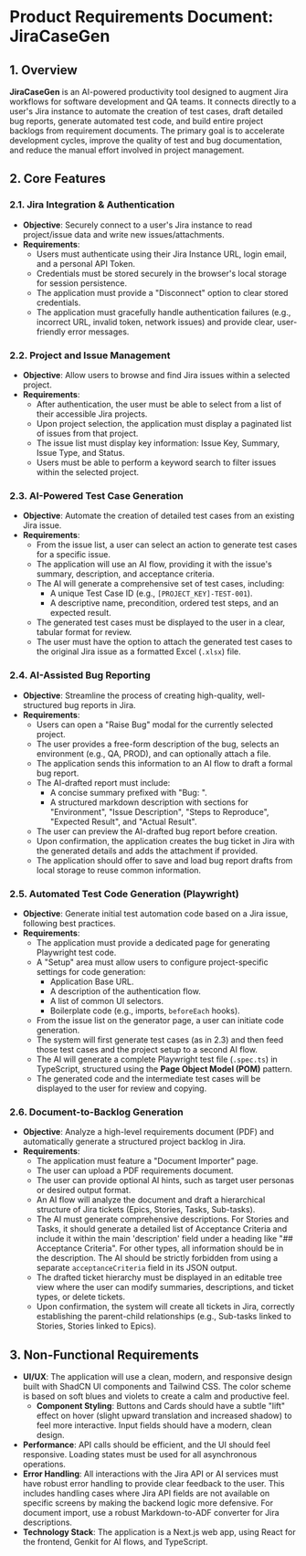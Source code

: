 # Product Requirements Document: JiraCaseGen

## 1. Overview

**JiraCaseGen** is an AI-powered productivity tool designed to augment Jira workflows for software development and QA teams. It connects directly to a user's Jira instance to automate the creation of test cases, draft detailed bug reports, generate automated test code, and build entire project backlogs from requirement documents. The primary goal is to accelerate development cycles, improve the quality of test and bug documentation, and reduce the manual effort involved in project management.

## 2. Core Features

### 2.1. Jira Integration & Authentication
- **Objective**: Securely connect to a user's Jira instance to read project/issue data and write new issues/attachments.
- **Requirements**:
    - Users must authenticate using their Jira Instance URL, login email, and a personal API Token.
    - Credentials must be stored securely in the browser's local storage for session persistence.
    - The application must provide a "Disconnect" option to clear stored credentials.
    - The application must gracefully handle authentication failures (e.g., incorrect URL, invalid token, network issues) and provide clear, user-friendly error messages.

### 2.2. Project and Issue Management
- **Objective**: Allow users to browse and find Jira issues within a selected project.
- **Requirements**:
    - After authentication, the user must be able to select from a list of their accessible Jira projects.
    - Upon project selection, the application must display a paginated list of issues from that project.
    - The issue list must display key information: Issue Key, Summary, Issue Type, and Status.
    - Users must be able to perform a keyword search to filter issues within the selected project.

### 2.3. AI-Powered Test Case Generation
- **Objective**: Automate the creation of detailed test cases from an existing Jira issue.
- **Requirements**:
    - From the issue list, a user can select an action to generate test cases for a specific issue.
    - The application will use an AI flow, providing it with the issue's summary, description, and acceptance criteria.
    - The AI will generate a comprehensive set of test cases, including:
        - A unique Test Case ID (e.g., `[PROJECT_KEY]-TEST-001`).
        - A descriptive name, precondition, ordered test steps, and an expected result.
    - The generated test cases must be displayed to the user in a clear, tabular format for review.
    - The user must have the option to attach the generated test cases to the original Jira issue as a formatted Excel (`.xlsx`) file.

### 2.4. AI-Assisted Bug Reporting
- **Objective**: Streamline the process of creating high-quality, well-structured bug reports in Jira.
- **Requirements**:
    - Users can open a "Raise Bug" modal for the currently selected project.
    - The user provides a free-form description of the bug, selects an environment (e.g., QA, PROD), and can optionally attach a file.
    - The application sends this information to an AI flow to draft a formal bug report.
    - The AI-drafted report must include:
        - A concise summary prefixed with "Bug: ".
        - A structured markdown description with sections for "Environment", "Issue Description", "Steps to Reproduce", "Expected Result", and "Actual Result".
    - The user can preview the AI-drafted bug report before creation.
    - Upon confirmation, the application creates the bug ticket in Jira with the generated details and adds the attachment if provided.
    - The application should offer to save and load bug report drafts from local storage to reuse common information.

### 2.5. Automated Test Code Generation (Playwright)
- **Objective**: Generate initial test automation code based on a Jira issue, following best practices.
- **Requirements**:
    - The application must provide a dedicated page for generating Playwright test code.
    - A "Setup" area must allow users to configure project-specific settings for code generation:
        - Application Base URL.
        - A description of the authentication flow.
        - A list of common UI selectors.
        - Boilerplate code (e.g., imports, `beforeEach` hooks).
    - From the issue list on the generator page, a user can initiate code generation.
    - The system will first generate test cases (as in 2.3) and then feed those test cases and the project setup to a second AI flow.
    - The AI will generate a complete Playwright test file (`.spec.ts`) in TypeScript, structured using the **Page Object Model (POM)** pattern.
    - The generated code and the intermediate test cases will be displayed to the user for review and copying.

### 2.6. Document-to-Backlog Generation
- **Objective**: Analyze a high-level requirements document (PDF) and automatically generate a structured project backlog in Jira.
- **Requirements**:
    - The application must feature a "Document Importer" page.
    - The user can upload a PDF requirements document.
    - The user can provide optional AI hints, such as target user personas or desired output format.
    - An AI flow will analyze the document and draft a hierarchical structure of Jira tickets (Epics, Stories, Tasks, Sub-tasks).
    - The AI must generate comprehensive descriptions. For Stories and Tasks, it should generate a detailed list of Acceptance Criteria and include it within the main 'description' field under a heading like "## Acceptance Criteria". For other types, all information should be in the description. The AI should be strictly forbidden from using a separate `acceptanceCriteria` field in its JSON output.
    - The drafted ticket hierarchy must be displayed in an editable tree view where the user can modify summaries, descriptions, and ticket types, or delete tickets.
    - Upon confirmation, the system will create all tickets in Jira, correctly establishing the parent-child relationships (e.g., Sub-tasks linked to Stories, Stories linked to Epics).

## 3. Non-Functional Requirements

- **UI/UX**: The application will use a clean, modern, and responsive design built with ShadCN UI components and Tailwind CSS. The color scheme is based on soft blues and violets to create a calm and productive feel.
    - **Component Styling**: Buttons and Cards should have a subtle "lift" effect on hover (slight upward translation and increased shadow) to feel more interactive. Input fields should have a modern, clean design.
- **Performance**: API calls should be efficient, and the UI should feel responsive. Loading states must be used for all asynchronous operations.
- **Error Handling**: All interactions with the Jira API or AI services must have robust error handling to provide clear feedback to the user. This includes handling cases where Jira API fields are not available on specific screens by making the backend logic more defensive. For document import, use a robust Markdown-to-ADF converter for Jira descriptions.
- **Technology Stack**: The application is a Next.js web app, using React for the frontend, Genkit for AI flows, and TypeScript.
